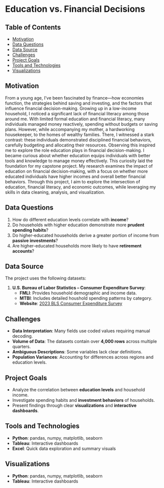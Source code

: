 # **Education vs. Financial Decisions**

## **Table of Contents**

- [Motivation](#Motivation)
- [Data Questions](#Data-Questions)
- [Data Source](#Data-Source)
- [Challenges](#Challenges)
- [Project Goals](#Project-Goals)
- [Tools and Technologies](#Tools-and-Technologies)
- [Visualizations](#Visualizations)

## **Motivation**

From a young age, I’ve been fascinated by finance—how economies function, the strategies
behind saving and investing, and the factors that influence financial decision-making. 
Growing up in a low-income household, I noticed a significant lack of financial literacy 
among those around me. With limited formal education and financial literacy, many individuals
managed money reactively, spending without budgets or saving plans. However, while accompanying
my mother, a hardworking housekeeper, to the homes of wealthy families. There, I witnessed
a stark contrast: these individuals demonstrated disciplined financial behaviors, carefully
budgeting and allocating their resources. Observing this inspired me to explore the role 
education plays in financial decision-making. I became curious about whether education equips
individuals with better tools and knowledge to manage money effectively. This curiosity
laid the foundation for my capstone project. My research examines the impact of education
on financial decision-making, with a focus on whether more educated individuals have higher 
incomes and overall better financial behaviors. Through this project, I aim to explore the
intersection of education, financial literacy, and economic outcomes, while leveraging my 
skills in data cleaning, analysis, and visualization.  

## **Data Questions**

1. How do different education levels correlate with **income**?  
2. Do households with higher education demonstrate more **prudent spending habits**?  
3. Do higher-educated households derive a greater portion of income from **passive investments**?  
4. Are higher-educated households more likely to have **retirement accounts**? 

## **Data Source**

The project uses the following datasets:

1. **U.S. Bureau of Labor Statistics – Consumer Expenditure Survey**:  
   - **FMLI**: Provides household demographic and income data.  
   - **MTBI**: Includes detailed houshold spending patterns by category.
   - **Website**: [2023 BLS Consumer Expenditure Survey](https://www.bls.gov/cex/pumd_data.htm#csv)

## **Challenges**

- **Data Interpretation**: Many fields use coded values requiring manual decoding.  
- **Volume of Data**: The datasets contain over **4,000 rows** across multiple quarters.  
- **Ambiguous Descriptions**: Some variables lack clear definitions.  
- **Population Variances**: Accounting for differences across regions and education levels.

## **Project Goals**

- Analyze the correlation between **education levels** and household income.  
- Investigate spending habits and **investment behaviors** of households.  
- Present findings through clear **visualizations** and **interactive dashboards**.


## **Tools and Technologies**

- **Python**: pandas, numpy, matplotlib, seaborn  
- **Tableau**: Interactive dashboards  
- **Excel**: Quick data exploration and summary visuals


## **Visualizations**
- **Python**: pandas, numpy, matplotlib, seaborn  
- **Tableau**: Interactive dashboards   
